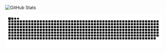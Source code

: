 ![GitHub Stats](https://github-readme-stats.vercel.app/api?username=ImSakushi&show_icons=true&rank_icon=github&include_all_commits=true&theme=transparent)

<picture>
  <source media="(prefers-color-scheme: dark)"  srcset="./github-snake-dark.svg" />
  <source media="(prefers-color-scheme: light)" srcset="./github-snake.svg" />
  <img alt="github-snake" src="./github-snake.svg" />
</picture>
